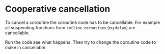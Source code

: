 # Cooperative cancellation

To cancel a coroutine the coroutine code has to be cancellable. 
For example all suspending functions from `kotlinx.coroutines` (eq `delay`) are cancellable.

Run the code see what happens. Then try to change the coroutine code to make in cancellable.
